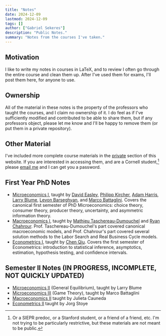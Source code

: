 ```yaml
---
title: "Notes" 
date: 2024-12-09
lastmod: 2024-12-09
tags: []
author: ["Gabriel Sekeres"]
description: "Public Notes." 
summary: "Notes from the courses I've taken." 
---
```


## Motivation

I like to write my notes in courses in LaTeX, and to review I often go through the entire course and clean them up. After I've used them for exams, I'll post them here, for anyone to use. 

## Ownership

All of the material in these notes is the property of the professors who taught the courses, and I claim no ownership of it. I do feel as if I've sufficiently modified and contributed to be able to share them, but if any professors object, please let me know and I'll be happy to remove them (or put them in a private repository).

## Other Material

I've included more complete course materials in the [private](/resources/private) section of this website. If you are interested in accessing them, and are a Cornell student,[^1] please [email me](mailto:gs754@cornell.edu) and I can get you a password.

[^1]: Or a SIEPR predoc, or a Stanford student, or a friend of a friend, etc. I'm not trying to be particularly restrictive, but these materials are not meant to be public.


## First Year PhD Notes

- [Microeconomics I](/resources/private/fall_2024/econ_6090_notes.pdf), taught by [David Easley](https://easley.economics.cornell.edu/), [Philipp Kircher](https://philippkircher.com/), [Adam Harris](https://adamharris.phd/), [Larry Blume](https://sites.santafe.edu/~leb/), [Levon Barseghyan](https://barseghyan.economics.cornell.edu/), and [Marco Battaglini](https://www.mbattaglini.com/). Covers the canonical first semester of PhD Microeconomics: choice theory, consumer theory, producer theory, uncertainty, and asymmetric information theory.
- [Macroeconomics I](/resources/private/fall_2024/econ_6130_notes.pdf), taught by [Mathieu Taschereau-Dumouchel](https://www.mathtd.info/) and [Ryan Chahrour](https://www.chahrour.net/). Prof. Taschereau-Dumouchel's part covered canonical macroeconomic models, and Prof. Chahrour's part covered several solution methods to the Labor Search and Real Business Cycle models.
- [Econometrics I](/resources/private/fall_2024/econ_6190_notes.pdf), taught by [Chen Qiu](https://sites.google.com/view/chen-qiu). Covers the first semester of Econometrics: introduction to statistical inference, asymptotics, estimation, hypothesis testing, and confidence intervals.

## Semester II Notes (IN PROGRESS, INCOMPLETE, NOT QUICKLY UPDATED)

- [Microeconomics II](/resources/private/spr_2025_in_progress/ge_notes.pdf) (General Equilibrium), taught by Larry Blume
- [Microeconomics III](/resources/private/spr_2025_in_progress/game_theory_notes.pdf) (Game Theory), taught by Marco Battaglini
- [Macroeconomics II](/resources/private/spr_2025_in_progress/macro_notes.pdf) taught by Julieta Cauneda
- [Econometrics II](/resources/private/spr_2025_in_progress/metrics_notes.pdf) taught by Jorg Stoye


